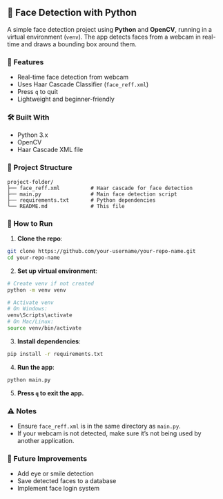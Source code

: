 ## 🧠 Face Detection with Python

A simple face detection project using **Python** and **OpenCV**, running in a virtual environment (`venv`). The app detects faces from a webcam in real-time and draws a bounding box around them.

### 📸 Features

* Real-time face detection from webcam
* Uses Haar Cascade Classifier (`face_reff.xml`)
* Press `q` to quit
* Lightweight and beginner-friendly

### 🛠️ Built With

* Python 3.x
* OpenCV
* Haar Cascade XML file

### 📁 Project Structure

```
project-folder/
├── face_reff.xml          # Haar cascade for face detection
├── main.py                # Main face detection script
├── requirements.txt       # Python dependencies
└── README.md              # This file
```

### 🚀 How to Run

1. **Clone the repo**:

```bash
git clone https://github.com/your-username/your-repo-name.git
cd your-repo-name
```

2. **Set up virtual environment**:

```bash
# Create venv if not created
python -m venv venv

# Activate venv
# On Windows:
venv\Scripts\activate
# On Mac/Linux:
source venv/bin/activate
```

3. **Install dependencies**:

```bash
pip install -r requirements.txt
```

4. **Run the app**:

```bash
python main.py
```

5. **Press `q` to exit the app.**

### ⚠️ Notes

* Ensure `face_reff.xml` is in the same directory as `main.py`.
* If your webcam is not detected, make sure it’s not being used by another application.

### 🧪 Future Improvements

* Add eye or smile detection
* Save detected faces to a database
* Implement face login system
